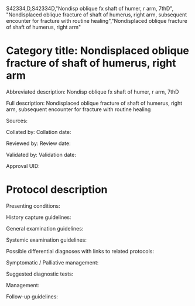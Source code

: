 S42334,D,S42334D,"Nondisp oblique fx shaft of humer, r arm, 7thD", "Nondisplaced oblique fracture of shaft of humerus, right arm, subsequent encounter for fracture with routine healing","Nondisplaced oblique fracture of shaft of humerus, right arm"
# Category title: Nondisplaced oblique fracture of shaft of humerus, right arm

Abbreviated description: Nondisp oblique fx shaft of humer, r arm, 7thD

Full description: Nondisplaced oblique fracture of shaft of humerus, right arm, subsequent encounter for fracture with routine healing

Sources:

Collated by:
Collation date:

Reviewed by:
Review date:

Validated by:
Validation date:

Approval UID:

# Protocol description

Presenting conditions:

History capture guidelines:

General examination guidelines:

Systemic examination guidelines:

Possible differential diagnoses with links to related protocols:

Symptomatic / Palliative management:

Suggested diagnostic tests:

Management:

Follow-up guidelines:
